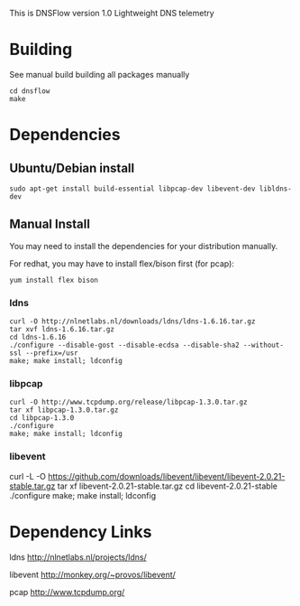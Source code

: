 This is DNSFlow version 1.0
Lightweight DNS telemetry

# Building
See manual build building all packages manually
```
cd dnsflow
make
```

# Dependencies

## Ubuntu/Debian install
```
sudo apt-get install build-essential libpcap-dev libevent-dev libldns-dev
```

## Manual Install
You may need to install the dependencies for your distribution manually.

For redhat, you may have to install flex/bison first (for pcap):
```
yum install flex bison
```

### ldns

```
curl -O http://nlnetlabs.nl/downloads/ldns/ldns-1.6.16.tar.gz
tar xvf ldns-1.6.16.tar.gz
cd ldns-1.6.16
./configure --disable-gost --disable-ecdsa --disable-sha2 --without-ssl --prefix=/usr
make; make install; ldconfig
```

### libpcap

```
curl -O http://www.tcpdump.org/release/libpcap-1.3.0.tar.gz
tar xf libpcap-1.3.0.tar.gz
cd libpcap-1.3.0
./configure
make; make install; ldconfig
```

### libevent
curl -L -O https://github.com/downloads/libevent/libevent/libevent-2.0.21-stable.tar.gz
tar xf libevent-2.0.21-stable.tar.gz
cd libevent-2.0.21-stable
./configure
make; make install; ldconfig

# Dependency Links

ldns
http://nlnetlabs.nl/projects/ldns/

libevent
http://monkey.org/~provos/libevent/

pcap
http://www.tcpdump.org/


